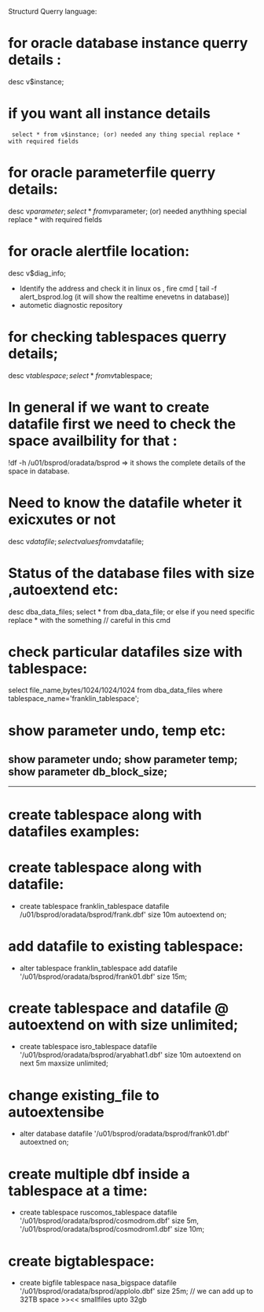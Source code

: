 Structurd Querry language:

# for oracle database instance  querry details : 
  desc v$instance;
   # if you want all instance details 
     select * from v$instance; (or) needed any thing special replace * with required fields
# for oracle parameterfile querry details:
  desc v$parameter;
  select * from v$parameter; (or) needed anythhing special replace * with required fields
# for oracle alertfile location:
  desc v$diag_info; 
  - Identify the address and check it in linux os , fire cmd [ tail -f alert_bsprod.log (it will show the realtime enevetns in database)]
  - autometic diagnostic repository
# for checking tablespaces querry details;
  desc v$tablespace;
  select * from v$tablespace;
# In general if we want to create datafile first we need to check the space availbility for that :
  !df -h /u01/bsprod/oradata/bsprod => it shows the complete details of the space in database.
# Need to know the datafile wheter it exicxutes or not 
  desc v$datafile;
  select {values}  from v$datafile;
# Status of the database files with size ,autoextend etc:
  desc dba_data_files;
  select * from dba_data_file; or else if you need specific replace * with the something // careful in this cmd
# check particular datafiles size with tablespace:
  select file_name,bytes/1024/1024/1024 from dba_data_files where tablespace_name='franklin_tablespace';
# show parameter undo, temp etc:
  show parameter undo;
  show parameter temp;
  show parameter db_block_size;
-------------------------------------------------------------------------------------------------------------------------------
-------------------------------------------------------------------------------------------------------------------------------

# create  tablespace along with datafiles examples:
  # create tablespace along with datafile:
  - create tablespace franklin_tablespace datafile /u01/bsprod/oradata/bsprod/frank.dbf' size 10m autoextend on;
  # add datafile to existing tablespace:
  - alter tablespace franklin_tablespace add datafile '/u01/bsprod/oradata/bsprod/frank01.dbf' size 15m;    
  # create tablespace and datafile @ autoextend on with size unlimited;
  - create tablespace isro_tablespace datafile '/u01/bsprod/oradata/bsprod/aryabhat1.dbf' size 10m autoextend on next 5m maxsize unlimited;
  # change existing_file to autoextensibe
  - alter database datafile '/u01/bsprod/oradata/bsprod/frank01.dbf' autoextned on;
  # create multiple dbf inside a tablespace at a time:
  - create tablespace ruscomos_tablespace datafile '/u01/bsprod/oradata/bsprod/cosmodrom.dbf' size 5m, '/u01/bsprod/oradata/bsprod/cosmodrom1.dbf' size 10m;
  # create bigtablespace:
  - create bigfile tablespace nasa_bigspace datafile '/u01/bsprod/oradata/bsprod/applolo.dbf' size 25m;  // we can add up to 32TB space >><< smallfiles upto 32gb